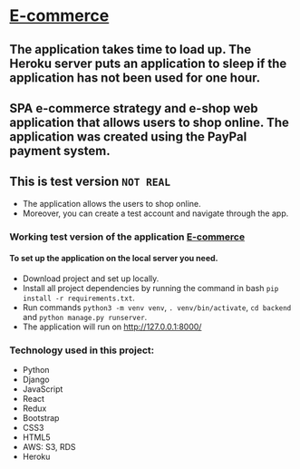 # [E-commerce](https://ambercity.herokuapp.com/)
## The application takes time to load up. The Heroku server puts an application to sleep if the application has not been used for one hour.

## SPA e-commerce strategy and e-shop web application that allows users to shop online. The application was created using the PayPal payment system.

 ## This is test version ```NOT REAL```
- The application allows the users to shop online.
- Moreover, you can create a test account and navigate through the app. 

###  Working test version of the application [E-commerce](https://ambercity-demo.herokuapp.com/)

#### To set up the application on the local server you need. 
- Download project and set up locally.
- Install all project dependencies by running the command in bash ```pip install -r requirements.txt```. 
- Run commands ```python3 -m venv venv```, ```. venv/bin/activate```, ```cd backend``` and ```python manage.py runserver```.
- The application will run on http://127.0.0.1:8000/


### Technology used in this project:
- Python
- Django
- JavaScript
- React
- Redux
- Bootstrap
- CSS3
- HTML5
- AWS: S3, RDS
- Heroku
